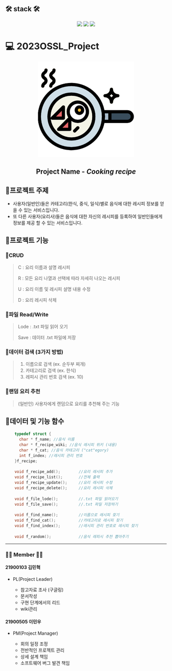 ## 🛠 stack 🛠

<div align="center">
      <img src="https://img.shields.io/badge/C-239DFF?style=flat-square&logo=c&logoColor=white"/>
      <img src="https://img.shields.io/badge/vscode-007ACC?style=flat-square&logo=visualstudiocode&logoColor=white"/>
      <img src="https://img.shields.io/badge/github-181717?style=flat-square&logo=github&logoColor=white"/>
</div>


# 💻 2023OSSL_Project 

<div align="center">
      <img src = "./images/frying-pan (1).png" width="300" height="300"/>
      <h2>Project Name  - <strong><em>Cooking recipe</em></strong></h2>
</div>


## 🥢프로젝트 주제
* 사용자(일반인)들은 카테고리(한식, 중식, 일식)별로 음식에 대한 레시피 정보를 얻을 수 있는 서비스입니다.
* 또 다른 사용자(요리사)들은 음식에 대한 자신의 레시피를 등록하여 일반인들에게 정보를 제공 할 수 있는 서비스입니다.  

## 🥢프로젝트 기능

### 🥄CRUD
> C : 요리 이름과 설명 레시피
>
> R : 모든 요리 나열과 선택에 따라 자세히 나오는 레시피
>
> U : 요리 이름 및 레시피 설명 내용 수정
>
> D : 요리 레시피 삭제

### 🥄파일 Read/Write 
> Lode : .txt 파일 읽어 오기
>
> Save : 데이터 .txt 파일에 저장

### 🥄데이터 검색 (3가지 방법)
> 1. 이름으로 검색 (ex. 순두부 찌개)
> 2. 카테고리로 검색 (ex. 한식)
> 3. 레피시 관리 번호 검색 (ex. 10)

### 🥄랜덤 요리 추천
> (일반인) 사용자에게 랜덤으로 요리를 추천해 주는 기능

## 🥢데이터 및 기능 함수

```c
    typedef struct {
      char * f_name; //음식 이름
      char * f_recipe_wiki; //음식 레시피 위키 (내용)
      char * f_cat; //음식 카테고리 ("cat"egory)
      int f_index; //레시피 관리 번호
    }f_recipe;
    
    void f_recipe_add();        //요리 레시피 추가
    void f_recipe_list();       //전체 출력
    void f_recipe_update();     //요리 레시피 수정
    void f_recipe_delete();     //요리 레시피 삭제

    void f_file_lode();         //.txt 파일 읽어오기
    void f_file_save();         //.txt 파일 저장하기

    void f_find_name();         //이름으로 레시피 찾기
    void f_find_cat();          //카테고리로 레시피 찾기
    void f_find_index();        //레시피 관리 번호로 레시피 찾기

    void f_random();            //음식 레피시 추천 뽑아주기
```
 
    
_____________________________
### 🧑‍🍳 Member 👩‍🍳
#### 21900103 김민혁
* PL(Project Leader)

  * 참고자료 조사 (구글링)
  * 문서작성
  * 구현 단계에서의 리드
  * wiki관리

#### 21900505 이민우 
* PM(Project Manager) 


  * 회의 일정 조정
  * 전반적인 프로젝트 관리
  * 상세 설계 책임
  * 소프트웨어 버그 발견 책임
